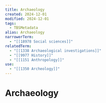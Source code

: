 ```yaml
---
title: Archaeology
created: 2024-12-01
modified: 2024-12-01
tags:
  - TBSMetadata
alias: Archaeology
narrowerTerm:
  - "[[18978 Social sciences]]"
relatedTerm:
  - "[[1338 Archaeological investigations]]"
  - "[[9977 History]]"
  - "[[1151 Anthropology]]"
use:
  - "[[1350 Archeology]]"
---
```

# Archaeology
